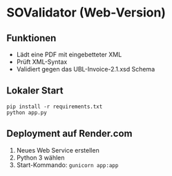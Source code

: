 # SOValidator (Web-Version)

## Funktionen
- Lädt eine PDF mit eingebetteter XML
- Prüft XML-Syntax
- Validiert gegen das UBL-Invoice-2.1.xsd Schema

## Lokaler Start
```
pip install -r requirements.txt
python app.py
```

## Deployment auf Render.com
1. Neues Web Service erstellen
2. Python 3 wählen
3. Start-Kommando: `gunicorn app:app`
